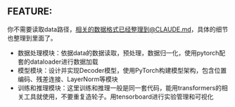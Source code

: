 ## FEATURE:
你不需要读取data路径，相关的数据格式已经整理到@CLAUDE.md，具体的细节也整理到里面了。
 - 数据处理模块：依据data的数据读取，预处理，数据归一化，使用pytorch配套的dataloader进行数据加载
 - 模型模块：设计并实现Decoder模型，使用PyTorch构建模型架构，包含位置编码、残差连接、LayerNorm等模块
 - 训练和推理模块：这里训练和推理一般是同一套代码，能用transformers的相关工具就使用，不要重复造轮子。用tensorboard进行实验管理和可视化


